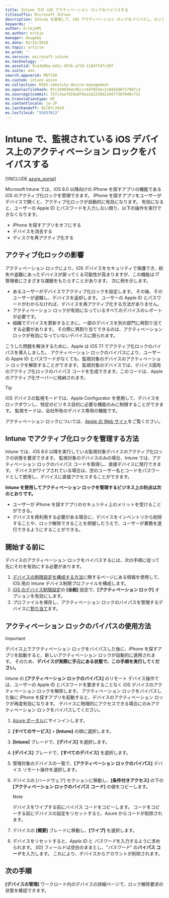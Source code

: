 ```yaml
---
title: Intune での iOS アクティベーション ロックをバイパスする
titlesuffix: Microsoft Intune
description: Intune を使用して、iOS アクティベーション ロックをバイパスし、ロックされたデバイスにアクセスする方法を説明します。
keywords: ''
author: ErikjeMS
ms.author: erikje
manager: dougeby
ms.date: 02/22/2018
ms.topic: article
ms.prod: ''
ms.service: microsoft-intune
ms.technology: ''
ms.assetid: 9ca3b0ba-e41c-45fb-af28-119dff47c59f
ms.suite: ems
search.appverid: MET150
ms.custom: intune-azure
ms.collection: M365-identity-device-management
ms.openlocfilehash: 8fc349636dc9bccc64782dec2c8d54d6f179bfc3
ms.sourcegitcommit: 727c3ae7659ad79ea162250d234d7730f840c731
ms.translationtype: HT
ms.contentlocale: ja-JP
ms.lasthandoff: 02/07/2019
ms.locfileid: "55837613"
---
```

# <a name="bypass-activation-lock-on-supervised-ios-devices-with-intune"></a>Intune で、監視されている iOS デバイス上のアクティベーション ロックをバイパスする


[!INCLUDE [azure_portal](./includes/azure_portal.md)]

Microsoft Intune では、iOS 8.0 以降向けの iPhone を探すアプリの機能である iOS のアクティブ化ロックを管理できます。 iPhone を探すアプリをユーザーがデバイスで開くと、アクティブ化ロックが自動的に有効になります。 有効になると、ユーザーの Apple ID とパスワードを入力しない限り、以下の操作を実行できなくなります。

- iPhone を探すアプリをオフにする
- デバイスを消去する
- ディスクを再アクティブ化する

## <a name="how-activation-lock-affects-you"></a>アクティブ化ロックの影響

アクティベーション ロックにより、iOS デバイスをセキュリティで保護でき、紛失や盗難にあったデバイスが戻ってくる可能性が高まりますが、この機能は IT 管理者にさまざまな課題をもたらすことがあります。 次に例を示します。

- あるユーザーがデバイスでアクティブ化ロックを設定します。 その後、そのユーザーが退職し、デバイスを返却します。 ユーザーの Apple ID とパスワードがわからなければ、デバイスを再アクティブ化する方法がありません。
- アクティベーション ロックが有効になっているすべてのデバイスのレポートが必要です。
- 組織でデバイスを更新するときに、一部のデバイスを別の部門に再割り当てする必要があります。 その際に再割り当てできるのは、アクティベーション ロックが有効になっていないデバイスに限られます。

こうした問題を解決するために、Apple は iOS 7.1 でアクティブ化ロックのバイパスを導入しました。 アクティベーション ロックのバイパスにより、ユーザーの Apple ID とパスワードがなくても、監視対象のデバイスのアクティベーション ロックを解除することができます。 監視対象のデバイスでは、デバイス固有のアクティブ化ロックのバイパス コードを生成できます。このコードは、Apple のアクティブ化サーバーに格納されます。

>[!TIP]
>iOS デバイスの監視モードでは、Apple Configurator を使用して、デバイスをロックダウンし、特定のビジネス目的に必要な機能のみに制限することができます。 監視モードは、会社所有のデバイス専用の機能です。

アクティベーション ロックについては、[Apple の Web サイト](https://support.apple.com/HT201365)をご覧ください。

## <a name="how-intune-helps-you-manage-activation-lock"></a>Intune でアクティブ化ロックを管理する方法
Intune では、iOS 8.0 以降を実行している監視対象デバイスのアクティブ化ロックの状態を要求できます。 監視対象のデバイスのみの場合、Intune では、アクティベーション ロックのバイパス コードを取得し、直接デバイスに発行できます。 デバイスがワイプされている場合は、空のユーザー名とコードをパスワードとして使用し、デバイスに直接アクセスすることができます。

**Intune を使用してアクティベーション ロックを管理するビジネス上の利点は次のとおりです。**

- ユーザーが iPhone を探すアプリのセキュリティ上のメリットを受けることができる。
- デバイスを再利用する必要がある場合に、デバイスをインベントリから削除することや、ロック解除できることを把握したうえで、ユーザーが業務を遂行できるようにすることができる。

## <a name="before-you-start"></a>開始する前に
デバイスのアクティベーション ロックをバイパスするには、次の手順に従って先にそれを有効にする必要があります。

1. [デバイスの制限設定を構成する方法](/intune-azure/configure-devices/how-to-configure-device-restrictions)に関するページにある情報を使用して、iOS 用の Intune デバイス制限プロファイルを構成します。
2. [iOS のデバイス制限設定](device-restrictions-ios.md)の **[全般]** 設定で、**[アクティベーション ロック]** オプションを有効にします。
3. プロファイルを保存し、アクティベーション ロックのバイパスを管理するデバイスに[割り当て](device-profile-assign.md)ます。


## <a name="how-to-use-activation-lock-bypass"></a>アクティベーション ロックのバイパスの使用方法

>[!IMPORTANT]
>デバイス上でアクティベーション ロックをバイパスした後に、iPhone を探すアプリを起動すると、新しいアクティベーション ロックが自動的に適用されます。 そのため、**デバイスが実際に手元にある状態で、この手順を実行してください。**

Intune の **[アクティベーション ロックのバイパス]** のリモート デバイス操作では、ユーザーの Apple ID とパスワードを要求することなく iOS デバイスのアクティベーション ロックを解除します。 アクティベーション ロックをバイパスした後に iPhone を探すアプリを起動すると、デバイスのアクティベーション ロックが再度有効になります。 デバイスに物理的にアクセスできる場合にのみアクティベーション ロックをバイパスしてください。

1. [Azure ポータル](https://portal.azure.com)にサインインします。
2. **[すべてのサービス]** > **[Intune]** の順に選択します。
3. **[Intune]** ブレードで、**[デバイス]** を選択します。
4. **[デバイス]** ブレードで、**[すべてのデバイス]** を選択します。
5. 管理対象のデバイスの一覧で、**[アクティベーション ロックのバイパス]** デバイス リモート操作を選択します。
6. デバイスの [ハードウェア] セクションに移動し、**[条件付きアクセス]** の下の **[アクティベーション ロックのバイパス コード]** の値をコピーします。

    >[!NOTE]
    >デバイスをワイプする前にバイパス コードをコピーします。 コードをコピーする前にデバイスの設定をリセットすると、Azure からコードが削除されます。

7.  デバイスの **[概要]** ブレードに移動し、**[ワイプ]** を選択します。
8.  デバイスをリセットすると、*Apple ID* と *パスワード*を入力するように求められます。 *[ID]* フィールドは空白のままとし、"*パスワード*" の**バイパス コード**を入力します。 これにより、デバイスからアカウントが削除されます。 


## <a name="next-steps"></a>次の手順

**[デバイスの管理]** ワークロード内のデバイスの詳細ページで、ロック解除要求の状態を確認できます。
